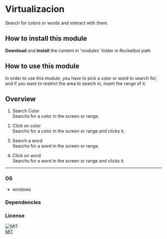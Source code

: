 



# Virtualizacion
  
Search for colors or words and interact with them.  

## How to install this module
  
__Download__ and __install__ the content in 'modules' folder in Rocketbot path  


## How to use this module
In order to use this module, you have to pick a color or word to search for; and if you want 
to restrict the area to search in, insert the range of it.


## Overview


1. Search Color  
Searchs for a color in the screen or range.

2. Click on color  
Searchs for a color in the screen or range and clicks it.

3. Search a word  
Searchs for a word in the screen or range.

4. Click on word  
Searchs for a word in the screen or range and clicks it.




----
### OS

- windows

### Dependencies

### License
  
![MIT](https://camo.githubusercontent.com/107590fac8cbd65071396bb4d04040f76cde5bde/687474703a2f2f696d672e736869656c64732e696f2f3a6c6963656e73652d6d69742d626c75652e7376673f7374796c653d666c61742d737175617265)  
[MIT](http://opensource.org/licenses/mit-license.ph)